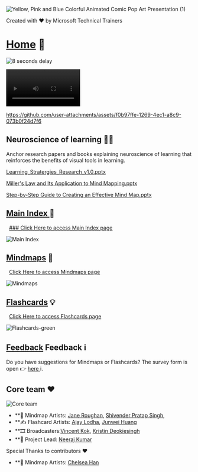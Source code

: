![Yellow, Pink and Blue Colorful Animated Comic Pop Art Presentation (1)](https://github.com/user-attachments/assets/931cbe95-9cb4-4ebf-be33-0c9bf2523288)


Created with ❤️ by Microsoft Technical Trainers

# <a href="README.md">Home</a> 🏡

![8 seconds delay](https://github.com/user-attachments/assets/7c216923-187e-4e5d-9134-384694a9676b)



<video width="200" controls autoplay loop>
  <source src="brainwavemusic.mp4" type="video/mp4">
  Your browser does not support the video tag.
</video>

https://github.com/user-attachments/assets/f0b97ffe-1269-4ec1-a8c9-073b0f24d7f6



## Neuroscience of learning 👩‍🏫
Anchor research papers and books explaining neuroscience of learning that reinforces the benefits of visual tools in learning.

[Learning_Stratergies_Research_v1.0.pptx](https://github.com/user-attachments/files/18847484/Learning_Stratergies_Research_v1.0.pptx)

[Miller's Law and Its Application to Mind Mapping.pptx](https://github.com/user-attachments/files/18847488/Miller.s.Law.and.Its.Application.to.Mind.Mapping.pptx)

[Step-by-Step Guide to Creating an Effective Mind Map.pptx](https://github.com/user-attachments/files/18847495/Step-by-Step.Guide.to.Creating.an.Effective.Mind.Map.pptx)

## <a href="mainindex.md">Main Index </a> 📓

<div class="button-container">
  <a href="mainindex.md" class="comic-button">### Click Here to access Main Index page </a>
</div>

![Main Index](https://github.com/user-attachments/assets/65ce9737-926a-4c1c-bee6-85186ec035c4)

## <a href="mindmap.md">Mindmaps</a> 🧠

<div class="button-container">
  <a href="mindmap.md" class="comic-button">Click Here to access Mindmaps page </a>
</div>



![Mindmaps](https://github.com/user-attachments/assets/a2e0d01d-1aaf-4e8a-9951-4ba4c741eab7)

## <a href="flashcards.md">Flashcards</a> 💡

<div class="button-container">
  <a href="flashcards.md" class="comic-button"> Click Here to access Flashcards page </a>
</div>



![Flashcards-green](https://github.com/user-attachments/assets/bc2378a4-7af6-4181-9ca5-8579d958962c)



## <a href="[mindmap.md](https://aka.ms/BrainwaveFeedback)">Feedback</a> Feedback ℹ️
Do you have suggestions for Mindmaps or Flashcards? The survey form is open 👉 [here ](https://aka.ms/BrainwaveFeedback)ℹ️.

## Core team ❤️

![Core team](https://github.com/user-attachments/assets/3c0637b9-af65-445b-84a1-a2cf0bde803f)


* **🎨 Mindmap Artists: [Jane Roughan](https://www.linkedin.com/in/jane-roughan/), [Shivender Pratap Singh](https://www.linkedin.com/in/shivender09071987/),
* **✍️ Flashcard Artists: [Ajay Lodha](https://www.linkedin.com/in/alodha100/), [Junwei Huang ](https://www.linkedin.com/in/wbpluto/)
* **🎞️ Broadcasters:[Vincent Kok](https://www.linkedin.com/in/vincekok/), [Kristin Deokiesingh](https://www.linkedin.com/in/sineaddeokiesingh/)
* **🙏 Project Lead: [Neeraj Kumar](https://www.linkedin.com/in/neerajtrainer/)

Special Thanks to contributors ❤️

* **🎨 Mindmap Artists: [Chelsea Han](https://www.linkedin.com/in/chelseabhan/) 

